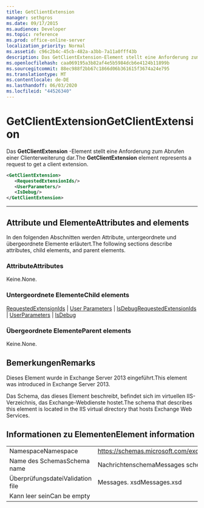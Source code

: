 ```yaml
---
title: GetClientExtension
manager: sethgros
ms.date: 09/17/2015
ms.audience: Developer
ms.topic: reference
ms.prod: office-online-server
localization_priority: Normal
ms.assetid: c96c2b4c-45cb-482a-a3bb-7a11a0fff43b
description: Das GetClientExtension-Element stellt eine Anforderung zum Abrufen einer Clienterweiterung dar.
ms.openlocfilehash: caa069195a3b82af4e5b5984dcb6e4124b11899b
ms.sourcegitcommit: 88ec988f2bb67c1866d06b361615f3674a24e795
ms.translationtype: MT
ms.contentlocale: de-DE
ms.lasthandoff: 06/03/2020
ms.locfileid: "44526340"
---
```

# <a name="getclientextension"></a><span data-ttu-id="67c32-103">GetClientExtension</span><span class="sxs-lookup"><span data-stu-id="67c32-103">GetClientExtension</span></span>

<span data-ttu-id="67c32-104">Das **GetClientExtension** -Element stellt eine Anforderung zum Abrufen einer Clienterweiterung dar.</span><span class="sxs-lookup"><span data-stu-id="67c32-104">The **GetClientExtension** element represents a request to get a client extension.</span></span> 
  
```XML
<GetClientExtension>
   <RequestedExtensionIds/>
   <UserParameters/>
   <IsDebug/>
</GetClientExtension>
```

 ****
## <a name="attributes-and-elements"></a><span data-ttu-id="67c32-105">Attribute und Elemente</span><span class="sxs-lookup"><span data-stu-id="67c32-105">Attributes and elements</span></span>

<span data-ttu-id="67c32-106">In den folgenden Abschnitten werden Attribute, untergeordnete und übergeordnete Elemente erläutert.</span><span class="sxs-lookup"><span data-stu-id="67c32-106">The following sections describe attributes, child elements, and parent elements.</span></span>
  
### <a name="attributes"></a><span data-ttu-id="67c32-107">Attribute</span><span class="sxs-lookup"><span data-stu-id="67c32-107">Attributes</span></span>

<span data-ttu-id="67c32-108">Keine.</span><span class="sxs-lookup"><span data-stu-id="67c32-108">None.</span></span>
  
### <a name="child-elements"></a><span data-ttu-id="67c32-109">Untergeordnete Elemente</span><span class="sxs-lookup"><span data-stu-id="67c32-109">Child elements</span></span>

<span data-ttu-id="67c32-110">[RequestedExtensionIds](requestedextensionids.md)  |  [User Parameters](userparameters.md)  |  [IsDebug](isdebug.md)</span><span class="sxs-lookup"><span data-stu-id="67c32-110">[RequestedExtensionIds](requestedextensionids.md) | [UserParameters](userparameters.md) | [IsDebug](isdebug.md)</span></span>
  
### <a name="parent-elements"></a><span data-ttu-id="67c32-111">Übergeordnete Elemente</span><span class="sxs-lookup"><span data-stu-id="67c32-111">Parent elements</span></span>

<span data-ttu-id="67c32-112">Keine.</span><span class="sxs-lookup"><span data-stu-id="67c32-112">None.</span></span>
  
## <a name="remarks"></a><span data-ttu-id="67c32-113">Bemerkungen</span><span class="sxs-lookup"><span data-stu-id="67c32-113">Remarks</span></span>

<span data-ttu-id="67c32-114">Dieses Element wurde in Exchange Server 2013 eingeführt.</span><span class="sxs-lookup"><span data-stu-id="67c32-114">This element was introduced in Exchange Server 2013.</span></span>
  
<span data-ttu-id="67c32-115">Das Schema, das dieses Element beschreibt, befindet sich im virtuellen IIS-Verzeichnis, das Exchange-Webdienste hostet.</span><span class="sxs-lookup"><span data-stu-id="67c32-115">The schema that describes this element is located in the IIS virtual directory that hosts Exchange Web Services.</span></span>
  
## <a name="element-information"></a><span data-ttu-id="67c32-116">Informationen zu Elementen</span><span class="sxs-lookup"><span data-stu-id="67c32-116">Element information</span></span>

|||
|:-----|:-----|
|<span data-ttu-id="67c32-117">Namespace</span><span class="sxs-lookup"><span data-stu-id="67c32-117">Namespace</span></span>  <br/> |https://schemas.microsoft.com/exchange/services/2006/messages  <br/> |
|<span data-ttu-id="67c32-118">Name des Schemas</span><span class="sxs-lookup"><span data-stu-id="67c32-118">Schema name</span></span>  <br/> |<span data-ttu-id="67c32-119">Nachrichtenschema</span><span class="sxs-lookup"><span data-stu-id="67c32-119">Messages schema</span></span>  <br/> |
|<span data-ttu-id="67c32-120">Überprüfungsdatei</span><span class="sxs-lookup"><span data-stu-id="67c32-120">Validation file</span></span>  <br/> |<span data-ttu-id="67c32-121">Messages. xsd</span><span class="sxs-lookup"><span data-stu-id="67c32-121">Messages.xsd</span></span>  <br/> |
|<span data-ttu-id="67c32-122">Kann leer sein</span><span class="sxs-lookup"><span data-stu-id="67c32-122">Can be empty</span></span>  <br/> ||
   

